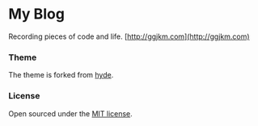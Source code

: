 # My Blog

Recording pieces of code and life. [http://ggjkm.com](http://ggjkm.com)

### Theme

The theme is forked from [hyde](https://github.com/poole/hyde).

### License

Open sourced under the [MIT license](LICENSE.md).

